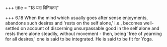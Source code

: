 +++
title = "18 यदा विनियतम्"

+++
6.18 When the mind which usually goes after sense enjoyments, abandons
such desires and 'rests on the self alone,' i.e., becomes well-settled
on account of discerning unsurpassable good in the self alone and rests
there alone steadily, without movement - then, being 'free of yearning
for all desires,' one is said to be integrated. He is said to be fit for
Yoga.

